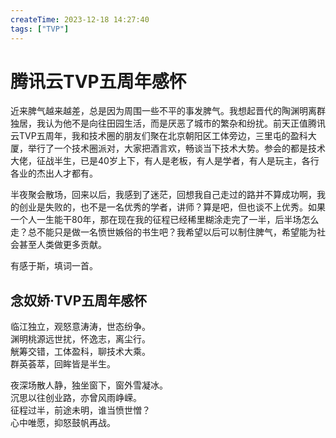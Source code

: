 ```yaml
---
createTime: 2023-12-18 14:27:40
tags: ["TVP"]
---
```

# 腾讯云TVP五周年感怀

近来脾气越来越差，总是因为周围一些不平的事发脾气。我想起晋代的陶渊明离群独居，我认为他不是向往田园生活，而是厌恶了城市的繁杂和纷扰。前天正值腾讯云TVP五周年，我和技术圈的朋友们聚在北京朝阳区工体旁边，三里屯的盈科大厦，举行了一个技术圈派对，大家把酒言欢，畅谈当下技术大势。参会的都是技术大佬，征战半生，已是40岁上下，有人是老板，有人是学者，有人是玩主，各行各业的杰出人才都有。

半夜聚会散场，回来以后，我感到了迷茫，回想我自己走过的路并不算成功啊，我的创业是失败的，也不是一名优秀的学者，讲师？算是吧，但也谈不上优秀。如果一个人一生能干80年，那在现在我的征程已经稀里糊涂走完了一半，后半场怎么走？总不能只是做一名愤世嫉俗的书生吧？我希望以后可以制住脾气，希望能为社会甚至人类做更多贡献。

有感于斯，填词一首。

## 念奴娇·TVP五周年感怀

临江独立，观怒意涛涛，世态纷争。<br/>
渊明桃源远世扰，怀逸志，离尘行。<br/>
觥筹交错，工体盈科，聊技术大乘。<br/>
群英荟萃，回眸皆是半生。<br/>

夜深场散人静，独坐窗下，窗外雪凝冰。<br/>
沉思以往创业路，亦曾风雨峥嵘。<br/>
征程过半，前途未明，谁当愤世憎？<br/>
心中唯愿，抑怒鼓帆再战。<br/>
